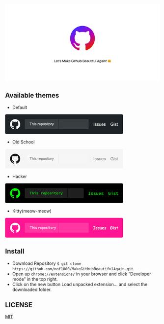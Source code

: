 ![alt Header of MGBA](.github/header.png)

## Available themes
* Default

![alt Default Theme](extension/assets/themes/default.png)


* Old School

![alt Old School Theme](extension/assets/themes/oldschool.png)


* Hacker

![alt Hacker Theme](extension/assets/themes/hacker.png)


* Kitty(meow-meow)

![alt Kitty Theme](extension/assets/themes/kitty.png)


## Install

* Download Repository `$ git clone https://github.com/nof1000/MakeGithubBeautifulAgain.git`
* Open up `chrome://extensions/` in your browser and click “Developer mode” in the top right.
* Click on the new button Load unpacked extension... and select the downloaded folder.

## LICENSE
[MIT](./LICENSE "The MIT License")
